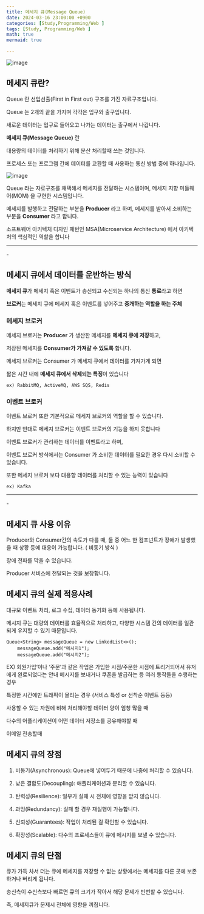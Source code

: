 ```yaml
---
title: 메세지 큐(Message Queue)
date: 2024-03-16 23:00:00 +0900
categories: [Study,Programming/Web ]
tags: [Study, Programming/Web ]
math: true
mermaid: true

---
```


![image](https://github.com/ararp1006/mainProject/assets/130068083/11f31c58-c925-4ecb-a863-e443bd13114f)


## **메세지 큐란?**

Queue 란 선입선출(First in First out) 구조를 가진 자료구조입니다.

Queue 는 2개의 끝을 가지며 각각은 입구와 출구입니다.

새로운 데이터는 입구로 들어오고 나가는 데이터는 출구에서 나갑니다.


**메세지 큐(Message Queue)** 란 

대용량의 데이터를 처리하기 위해 분산 처리할때 쓰는 것입니다.

프로세스 또는 프로그램 간에 데이터를 교환할 때 사용하는 통신 방법 중에 하나입니다.

![image](https://github.com/ararp1006/mainProject/assets/130068083/a355118b-1348-4267-9047-70bbf21b249c)

Queue 라는 자료구조를 채택해서 메세지를 전달하는 시스템이며, 메세지 지향 미들웨어(MOM) 을 구현한 시스템입니다.

메세지를 발행하고 전달하는 부분을 **Producer** 라고 하며, 메세지를 받아서 소비하는 부분을 **Consumer** 라고 합니다.

소프트웨어 아키텍처 디자인 패턴인 MSA(Microservice Architecture) 에서 아키텍처의 핵심적인 역할을 합니다

<HR>-

## **메세지 큐에서 데이터를 운반하는 방식**

**메세지 큐**가 메세지 혹은 이벤트가 송신되고 수신되는 하나의 통신 **통로**라고 하면

**브로커**는 메세지 큐에 메세지 혹은 이벤트를 넣어주고 **중개하는 역할을 하는 주체**

### **메세지 브로커**

메세지 브로커는 **Producer** 가 생산한 메세지를 **메세지 큐에 저장**하고,

저장된 메세지를 **Consumer가 가져갈 수 있도록** 합니다.

메세지 브로커는 Consumer 가 메세지 큐에서 데이터를 가져가게 되면 

짧은 시간 내에 **메세지 큐에서 삭제되는 특징**이 있습니다

```ex) RabbitMQ, ActiveMQ, AWS SQS, Redis```

### **이벤트 브로커**

이벤트 브로커 또한 기본적으로 메세지 브로커의 역할을 할 수 있습니다.

하지만 반대로 메세지 브로커는 이벤트 브로커의 기능을 하지 못합니다 

이벤트 브로커가 관리하는 데이터를 이벤트라고 하며,

이벤트 브로커 방식에서는 Consumer 가 소비한 데이터를 필요한 경우 다시 소비할 수 있습니다.

또한 메세지 브로커 보다 대용향 데이터를 처리할 수 있는 능력이 있습니다

``` ex) Kafka ```

<HR>-

## **메세지 큐 사용 이유**

Producer와 Consumer간의 속도가 다를 때, 둘 중 어느 한 컴포넌트가 장애가 발생했을 때 상황 등에 대응이 가능합니다. ( 비동기 방식 )

장애 전파를 막을 수 있습니다.

Producer 서비스에 전달되는 것을 보장합니다.


## **메세지 큐의 실제 적용사례**

대규모 이벤트 처리, 로그 수집, 데이터 동기화 등에 사용됩니다.

메시지 큐는 대량의 데이터를 효율적으로 처리하고, 다양한 시스템 간의 데이터를 일관되게 유지할 수 있기 때문입니다.

```
Queue<String> messageQueue = new LinkedList<>();
    messageQueue.add("메시지1");
    messageQueue.add("메시지2");

```
EX) 
회원가입‘이나 ‘주문’과 같은 작업은 가입한 시점/주문한 시점에 트리거되어서 유저에게 완료되었다는 안내 메시지를 보내거나 쿠폰을 발급하는 등 여러 동작들을 수행하는 경우
    
특정한 시간에만 트래픽이 몰리는 경우 (서비스 특성 or 선착순 이벤트 등등)

사용할 수 있는 자원에 비해 처리해야할 데이터 양이 엄청 많을 때

다수의 어플리케이션이 어떤 데이터 저장소를 공유해야할 때

이메일 전송할때

## **메세지 큐의 장점**

1. 비동기(Asynchronous): Queue에 넣어두기 때문에 나중에 처리할 수 있습니다.

2. 낮은 결합도(Decoupling): 애플리케이션과 분리할 수 있습니다.

3. 탄력성(Resilience): 일부가 실패 시 전체에 영향을 받지 않습니다.

4. 과잉(Redundancy): 실패 할 경우 재실행이 가능합니다.

5. 신뢰성(Guarantees): 작업이 처리된 걸 확인할 수 있습니다.

6. 확장성(Scalable): 다수의 프로세스들이 큐에 메시지를 보낼 수 있습니다.


## **메세지 큐의 단점**

큐가 가득 차서 더는 큐에 메세지를 저장할 수 없는 상황에서는 메세지를 다른 곳에 보존하거나 버리게 됩니다. 

송신측이 수신측보다 빠르면 큐의 크기가 작아서 해당 문제가 빈번할 수 있습니다.

즉, 메세지큐가 문제시 전체에 영향을 끼칩니다.